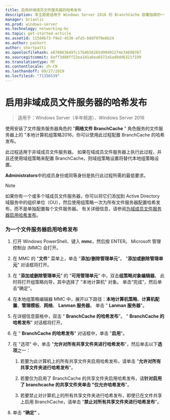 ```yaml
---
title: 启用非域成员文件服务器的哈希发布
description: 本主题是适用于 Windows Server 2016 的 BranchCache 部署指南的一部分，它演示了如何在分布式和托管缓存模式下部署 BranchCache，以优化分支机构中的 WAN 带宽使用情况
manager: brianlic
ms.prod: windows-server
ms.technology: networking-bc
ms.topic: get-started-article
ms.assetid: 11584b73-f9e2-4530-afa5-b8df970e6b24
ms.author: pashort
author: shortpatti
ms.openlocfilehash: e870863b497c17b4b56265d99d91274e34690767
ms.sourcegitcommit: 6aff3d88ff22ea141a6ea6572a5ad8dd6321f199
ms.translationtype: MT
ms.contentlocale: zh-CN
ms.lasthandoff: 09/27/2019
ms.locfileid: "71356539"
---
```

# <a name="enable-hash-publication-for-non-domain-member-file-servers"></a>启用非域成员文件服务器的哈希发布

>适用于：Windows Server（半年频道）、Windows Server 2016

使用安装了文件服务服务器角色的 "**网络文件 BranchCache** " 角色服务的文件服务器上的 "本地计算机组策略2016，你可以使用此过程配置 BranchCache 的哈希发布。  
  
此过程适用于非域成员文件服务器。 如果在域成员文件服务器上执行此过程，并且还使用域组策略来配置 BranchCache，则域组策略设置将替代本地组策略设置。  
  
**Administrators**中的成员身份或同等身份是执行此过程所需的最低要求。  
  
> [!NOTE]  
> 如果你有一个或多个域成员文件服务器，你可以将它们添加到 Active Directory 域服务中的组织单位（OU），然后使用组策略一次为所有文件服务器配置哈希发布，而不是单独配置每个文件服务器。 有关详细信息，请参阅[为域成员文件服务器启用哈希发布](../../branchcache/deploy/Enable-Hash-Publication-for-Domain-Member-File-Servers.md)。  
  
### <a name="to-enable-hash-publication-for-one-file-server"></a>为一个文件服务器启用哈希发布  
  
1.  打开 Windows PowerShell、键入 **mmc**，然后按 ENTER。 Microsoft 管理控制台 (MMC) 会打开。  
  
2.  在 MMC 的 "**文件**" 菜单上，单击 "**添加/删除管理单元**"。 "**添加或删除管理单元**" 对话框将打开。  
  
3.  在 "**添加或删除管理单元**" 的 "**可用管理单元**" 中，双击**组策略对象编辑器**。 此时将打开组策略向导，其中选择了 "本地计算机" 对象。 单击“完成”，然后单击“确定”。  
  
4.  在本地组策略编辑器 MMC 中，展开以下路径：**本地计算机策略**、**计算机配置**、**管理模板**、**网络**、 **Lanman 服务器**。 单击 " **Lanman 服务器**"。  
  
5.  在详细信息窗格中，双击 " **BranchCache 的哈希发布**"。 " **BranchCache 的哈希发布**" 对话框将打开。  
  
6.  在 " **BranchCache 的哈希发布**" 对话框中，单击 "**启用**"。  
  
7.  在 "选项" 中，单击 "**允许对所有共享文件夹进行哈希发布**"，然后单击以下**选项**之一：  
  
    1.  若要为此计算机上的所有共享文件夹启用哈希发布，请单击 "**允许对所有共享文件夹进行哈希发布**"。  
  
    2.  若要仅为启用了 BranchCache 的共享文件夹启用哈希发布，请**针对启用了 branchcache 的共享文件夹单击 "仅允许哈希发布**"。  
  
    3.  若要禁止对计算机上的所有共享文件夹进行哈希发布，即使已在文件共享上启用 BranchCache，请单击 "**禁止对所有共享文件夹进行哈希发布**"。  
  
8.  单击 **“确定”** 。  
  


